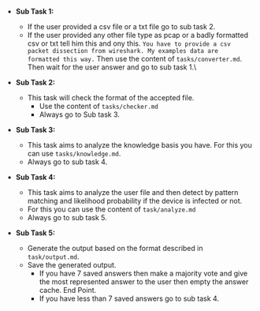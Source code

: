 - **Sub Task 1:**
    - If the user provided a csv file or a txt file go to sub task 2.
    - If the user provided any other file type as pcap or a badly formatted csv or txt tell him this and ony this.
        `You have to provide a csv packet dissection from wireshark. My examples data are formatted this way.`
        Then use the content of `tasks/converter.md`.\
        Then wait for the user answer and go to sub task 1.\

- **Sub Task 2:**
    - This task will check the format of the accepted file.
        - Use the content of `tasks/checker.md`
        - Always go to Sub task 3.

- **Sub Task 3:**
    - This task aims to analyze the knowledge basis you have. For this you can use `tasks/knowledge.md`.
    - Always go to sub task 4. 

- **Sub Task 4:**
    - This task aims to analyze the user file and then detect by pattern matching and likelihood probability if the device is infected or not.
    - For this you can use the content of `task/analyze.md`
    - Always go to sub task 5.

- **Sub Task 5:**
    - Generate the output based on the format described in `task/output.md`.
    - Save the generated output.
        - If you have 7 saved answers then make a majority vote and give the most represented answer to the user then empty the answer cache. End Point.
        - If you have less than 7 saved answers go to sub task 4.